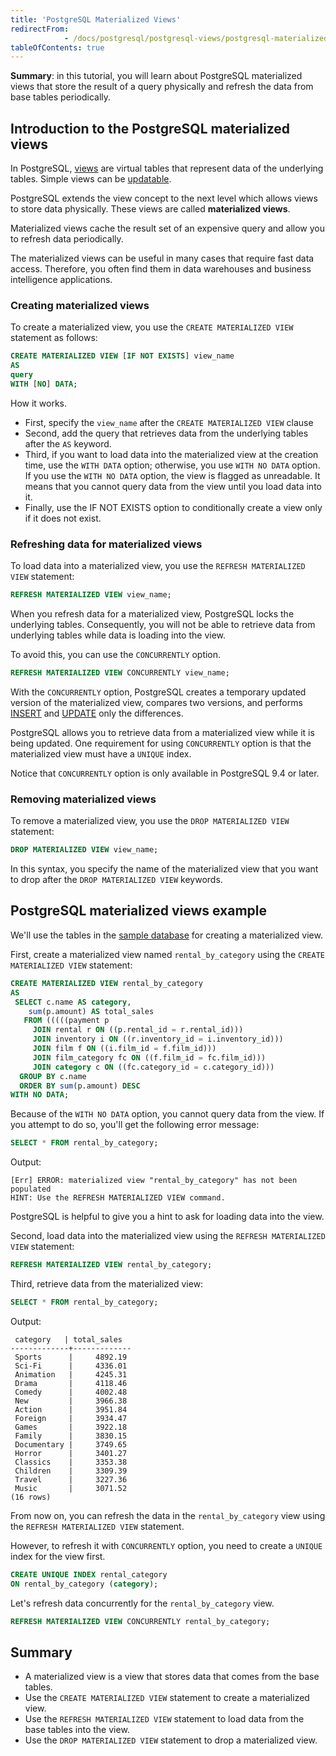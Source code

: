 ```yaml
---
title: 'PostgreSQL Materialized Views'
redirectFrom: 
            - /docs/postgresql/postgresql-views/postgresql-materialized-views
tableOfContents: true
---
```


**Summary**: in this tutorial, you will learn about PostgreSQL materialized views that store the result of a query physically and refresh the data from base tables periodically.

## Introduction to the PostgreSQL materialized views

In PostgreSQL, [views](/docs/postgresql/postgresql-views) are virtual tables that represent data of the underlying tables. Simple views can be [updatable](/docs/postgresql/postgresql-views/postgresql-updatable-views).

PostgreSQL extends the view concept to the next level which allows views to store data physically. These views are called **materialized views**.

Materialized views cache the result set of an expensive query and allow you to refresh data periodically.

The materialized views can be useful in many cases that require fast data access. Therefore, you often find them in data warehouses and business intelligence applications.

### Creating materialized views

To create a materialized view, you use the `CREATE MATERIALIZED VIEW` statement as follows:

```sql
CREATE MATERIALIZED VIEW [IF NOT EXISTS] view_name
AS
query
WITH [NO] DATA;
```

How it works.

- First, specify the `view_name` after the `CREATE MATERIALIZED VIEW` clause
- Second, add the query that retrieves data from the underlying tables after the `AS` keyword.
- Third, if you want to load data into the materialized view at the creation time, use the `WITH DATA` option; otherwise, you use `WITH NO DATA` option. If you use the `WITH NO DATA` option, the view is flagged as unreadable. It means that you cannot query data from the view until you load data into it.
- Finally, use the IF NOT EXISTS option to conditionally create a view only if it does not exist.

### Refreshing data for materialized views

To load data into a materialized view, you use the `REFRESH MATERIALIZED VIEW` statement:

```sql
REFRESH MATERIALIZED VIEW view_name;
```

When you refresh data for a materialized view, PostgreSQL locks the underlying tables. Consequently, you will not be able to retrieve data from underlying tables while data is loading into the view.

To avoid this, you can use the `CONCURRENTLY` option.

```sql
REFRESH MATERIALIZED VIEW CONCURRENTLY view_name;
```

With the `CONCURRENTLY` option, PostgreSQL creates a temporary updated version of the materialized view, compares two versions, and performs [INSERT](/docs/postgresql/postgresql-insert) and [UPDATE](/docs/postgresql/postgresql-tutorial/postgresql-update) only the differences.

PostgreSQL allows you to retrieve data from a materialized view while it is being updated. One requirement for using `CONCURRENTLY` option is that the materialized view must have a `UNIQUE` index.

Notice that `CONCURRENTLY` option is only available in PostgreSQL 9.4 or later.

### Removing materialized views

To remove a materialized view, you use the `DROP MATERIALIZED VIEW` statement:

```sql
DROP MATERIALIZED VIEW view_name;
```

In this syntax, you specify the name of the materialized view that you want to drop after the `DROP MATERIALIZED VIEW` keywords.

## PostgreSQL materialized views example

We'll use the tables in the [sample database](/docs/postgresql/postgresql-getting-started/postgresql-sample-database) for creating a materialized view.

First, create a materialized view named `rental_by_category` using the `CREATE MATERIALIZED VIEW` statement:

```sql
CREATE MATERIALIZED VIEW rental_by_category
AS
 SELECT c.name AS category,
    sum(p.amount) AS total_sales
   FROM (((((payment p
     JOIN rental r ON ((p.rental_id = r.rental_id)))
     JOIN inventory i ON ((r.inventory_id = i.inventory_id)))
     JOIN film f ON ((i.film_id = f.film_id)))
     JOIN film_category fc ON ((f.film_id = fc.film_id)))
     JOIN category c ON ((fc.category_id = c.category_id)))
  GROUP BY c.name
  ORDER BY sum(p.amount) DESC
WITH NO DATA;
```

Because of the `WITH NO DATA` option, you cannot query data from the view. If you attempt to do so, you'll get the following error message:

```sql
SELECT * FROM rental_by_category;
```

Output:

```
[Err] ERROR: materialized view "rental_by_category" has not been populated
HINT: Use the REFRESH MATERIALIZED VIEW command.
```

PostgreSQL is helpful to give you a hint to ask for loading data into the view.

Second, load data into the materialized view using the `REFRESH MATERIALIZED VIEW` statement:

```sql
REFRESH MATERIALIZED VIEW rental_by_category;
```

Third, retrieve data from the materialized view:

```sql
SELECT * FROM rental_by_category;
```

Output:

```
 category   | total_sales
-------------+-------------
 Sports      |     4892.19
 Sci-Fi      |     4336.01
 Animation   |     4245.31
 Drama       |     4118.46
 Comedy      |     4002.48
 New         |     3966.38
 Action      |     3951.84
 Foreign     |     3934.47
 Games       |     3922.18
 Family      |     3830.15
 Documentary |     3749.65
 Horror      |     3401.27
 Classics    |     3353.38
 Children    |     3309.39
 Travel      |     3227.36
 Music       |     3071.52
(16 rows)
```

From now on, you can refresh the data in the `rental_by_category` view using the `REFRESH MATERIALIZED VIEW` statement.

However, to refresh it with `CONCURRENTLY` option, you need to create a `UNIQUE` index for the view first.

```sql
CREATE UNIQUE INDEX rental_category
ON rental_by_category (category);
```

Let's refresh data concurrently for the `rental_by_category` view.

```sql
REFRESH MATERIALIZED VIEW CONCURRENTLY rental_by_category;
```

## Summary

- A materialized view is a view that stores data that comes from the base tables.
- Use the `CREATE MATERIALIZED VIEW` statement to create a materialized view.
- Use the `REFRESH MATERIALIZED VIEW` statement to load data from the base tables into the view.
- Use the `DROP MATERIALIZED VIEW` statement to drop a materialized view.
